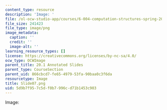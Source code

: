 ```yaml
---
content_type: resource
description: 'Image: '
file: /ol-ocw-studio-app/courses/6-004-computation-structures-spring-2017/5d9b7f957c5df0b7996cd71b1453c903_Slide07.png
file_size: 241423
file_type: image/png
image_metadata:
  caption: ''
  credit: ''
  image-alt: ''
learning_resource_types: []
license: https://creativecommons.org/licenses/by-nc-sa/4.0/
ocw_type: OCWImage
parent_title: 20.1 Annotated Slides
parent_type: CourseSection
parent_uid: 866cbcd7-fe65-4979-53fa-90baa0c3f6da
resourcetype: Image
title: Slide07.png
uid: 5d9b7f95-7c5d-f0b7-996c-d71b1453c903
---
```

Image: 